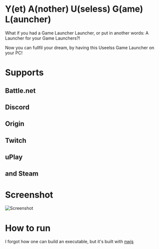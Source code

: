 # Y(et) A(nother) U(seless) G(ame) L(auncher)

What if you had a Game Launcher Launcher, or put in another words: A Launcher for your Game Launchers?!

Now you can fullfil your dream, by having this Useelss Game Launcher on your PC!

# Supports

## Battle.net

## Discord

## Origin

## Twitch

## uPlay

## and Steam

# Screenshot

![Screenshot](https://i.imgur.com/Kl7fTJ7.png)

# How to run

I forgot how one can build an executable, but it's built with [nwjs](https://nwjs.io/)